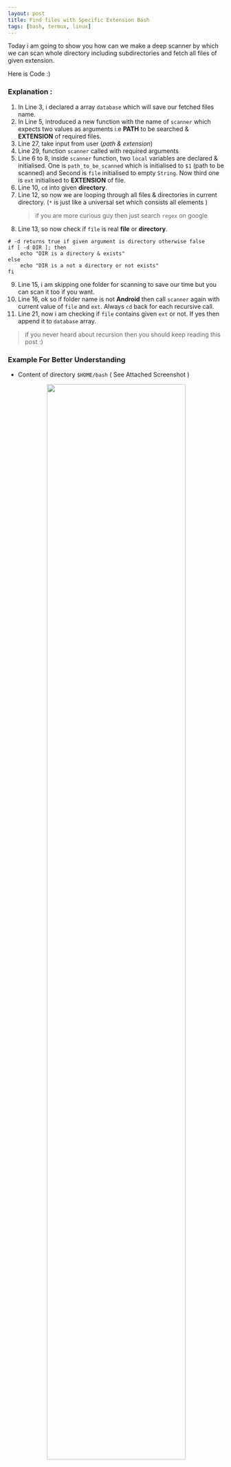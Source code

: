 ```yaml
---
layout: post
title: Find files with Specific Extension Bash
tags: [bash, termux, linux]
---
```

Today i am going to show you how can we make a deep scanner by which we can scan whole directory including subdirectories and fetch all files of given extension.

Here is Code :)

<script src="https://gist.github.com/Hax4us/445383bc968f5b42bb2cae67b8808d61.js"></script>

### Explanation : 

1. In Line 3, i declared a array `database` which will save our fetched files name.
2. In Line 5, introduced a new function with the name of `scanner` which expects two values as arguments i.e __PATH__ to be searched & __EXTENSION__ of required files.
3. Line 27, take input from user (_path & extension_)
4. Line 29, function `scanner` called with required arguments
5. Line 6 to 8, inside `scanner` function, two `local` variables are declared & initialised. One is `path_to_be_scanned` which is initialised to `$1` (path to be scanned) and Second is `file` initialised to empty `String`. Now third one is `ext` initialised to __EXTENSION__ of file.
6. Line 10, `cd` into given __directory__.
7. Line 12, so now we are looping through all files & directories in current directory. (`*` is just like a universal set which consists all elements )
    > if you are more curious guy then just search `regex` on google
8. Line 13, so now check if `file` is real __file__ or __directory__.
```shell
# -d returns true if given argument is directory otherwise false
if [ -d DIR ]; then
    echo "DIR is a directory & exists"
else
    echo "DIR is a not a directory or not exists"
fi
```
9. Line 15, i am skipping one folder for scanning to save our time but you can scan it too if you want.
10. Line 16, ok so if folder name is not __Android__ then call `scanner` again with current value of `file` and `ext`. Always `cd` back for each recursive call.
11. Line 21, now i am checking if `file` contains given `ext` or not. If yes then append it to `database` array. 
> if you never heard about recursion then you should keep reading this post :)

### Example For Better Understanding
* Content of directory `$HOME/bash` ( See Attached Screenshot )
<center><img src="/assets/img/ss1.jpg" width="80%"></center><br />
* After running script with required inputs i got output like below
<center><img src="/assets/img/ss2.jpg" width="80%"></center><br />
* As you can see i got my all `.sh` files within given directory (including subdirectories test1, test2, test3, test4). But how ?

#### Behind The Scene
* So after taking input, `scanner` called with `$HOME/bash` as `path` and `sh` as extension of file to be searched.
* Now after `cd` into `$HOME/bash`, magic begins with maggy masala magic ;)
* Ok so first i got a list of all things within current directory i.e `$HOME/bash` by `*` a.k.a asterisk and feed that list to `for` loop.
```bash
# for loop now looks like
for file in debug.sh sort.sh test1 test2 test3 test4 wget.sh; do
...
done
```
* Now i checked if `$file` is a __file__ or a __directory__. So in first run of loop `$file` is `debug.sh`. 
```bash
# Offcourse debug.sh is not a directory
if [ -d debug.sh ];  then
... # will not run.
fi
```
* Now i am checking if __extension__ of `debug.sh` is `sh` or not by simply trimming `$file` name using `${file##*.}`. It will return anything after `.` from `debug.sh` i.e `sh` 
```bash
if [ sh = sh ]; then
    database+=(debug.sh)
fi
```
* Now in second run of loop, `$file` is `sort.sh` and the same process will be done.
* In third run of loop when `$file` is `test1` which is a folder, `[ -d test1 ]` will return `0` or `true`. Then if its not a folder with name of __Android__ then call again `scanner` with current value of `file` variable i.e `test1`.
* Now inside `scanner` function `path_to_be_scanned` assigned to `test1` & `ext` is same as before i.e `sh`.
* After `cd` into `test1` folder, `for` loop looks like
```bash
for file in t1 t2 t3 t4; do
    ...
done
```
* They all are files, but not with `sh` extension, so nothing happens. Neither `[ -d t1 ]` nor `[ * = sh ]` will be execute.
* Now after looping four times (t1,t2,t3,t4) function ends and will return to it's previous state where execution was stopped. (See below diagram)
<center><img src="/assets/img/stack.png" width="80%"></center><br />
<center><img src="/assets/img/stack2.png" width="80%"></center><br />
* So program was on line 16 when `scanner` was called second time. And one more thing, first called `scanner` function comes in __paused__ state while executing `scanner` second time. And when second `scanner` will do all his work then current `scanner` function will be wiped out from memory ( stack ) and then our paused `scanner` will resume from Line 17
> yes your Operating system ( more specifically CPU ) maintains a stack where it stores recursive functions along with data like local variables. You should learn about stack if you are confused :)
* We are on Line 17 now, it's time to `cd` back from `test1` folder and then check if `test1` has `sh` extension but it does not make sense because we know that `test1` is a folder not file, so it's your homework to not check folders for extension. Well so `if` part will not execute.
* Now fourth run of `for` loop, `$file` is `test2`, which is a folder and same thing will happen now ( recursive call)
* Fifth run of loop, `$file` is `test3`, which is also a folder or directory, ok so it's time to call our hero again `scanner test3 sh` and now inside `scanner`, `for` loop looks like
```bash
for file in my.sh; do
...
done
```
* `my.sh` is a file so no recursive call takes place and we shifted to second `if` condition
```bash
if [ sh = sh ]; then
    database+=(my.sh)
done
```
* Now `for` loop ends and there is nothing to execute so second `scanner` wiped out again and control returns to our first initial called function `scanner`.
* At last when initial called `scanner` ends ( means there is nothing to do ) , this also wiped out from stack and stack is empty and we are ready to go for next instruction in script which is `echo ${database[@]}`

Ok so this was my best ( i think 😬).
Thank you for reading.
